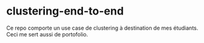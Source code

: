 # clustering-end-to-end
Ce repo comporte un use case de clustering à destination de mes étudiants. Ceci me sert aussi de portofolio.
